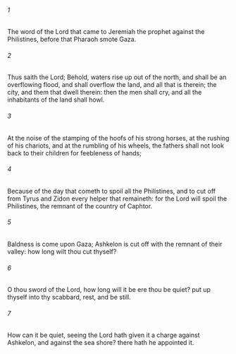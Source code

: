###### 1
The word of the Lord that came to Jeremiah the prophet against the Philistines, before that Pharaoh smote Gaza.

###### 2
Thus saith the Lord; Behold, waters rise up out of the north, and shall be an overflowing flood, and shall overflow the land, and all that is therein; the city, and them that dwell therein: then the men shall cry, and all the inhabitants of the land shall howl.

###### 3
At the noise of the stamping of the hoofs of his strong horses, at the rushing of his chariots, and at the rumbling of his wheels, the fathers shall not look back to their children for feebleness of hands;

###### 4
Because of the day that cometh to spoil all the Philistines, and to cut off from Tyrus and Zidon every helper that remaineth: for the Lord will spoil the Philistines, the remnant of the country of Caphtor.

###### 5
Baldness is come upon Gaza; Ashkelon is cut off with the remnant of their valley: how long wilt thou cut thyself?

###### 6
O thou sword of the Lord, how long will it be ere thou be quiet? put up thyself into thy scabbard, rest, and be still.

###### 7
How can it be quiet, seeing the Lord hath given it a charge against Ashkelon, and against the sea shore? there hath he appointed it.

